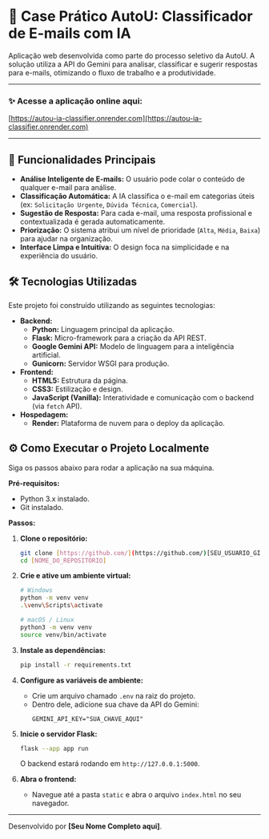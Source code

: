 # 🤖 Case Prático AutoU: Classificador de E-mails com IA

Aplicação web desenvolvida como parte do processo seletivo da AutoU. A solução utiliza a API do Gemini para analisar, classificar e sugerir respostas para e-mails, otimizando o fluxo de trabalho e a produtividade.

---

### ✨ **Acesse a aplicação online aqui:**
[https://autou-ia-classifier.onrender.com](https://autou-ia-classifier.onrender.com)

---

## 🚀 Funcionalidades Principais

* **Análise Inteligente de E-mails:** O usuário pode colar o conteúdo de qualquer e-mail para análise.
* **Classificação Automática:** A IA classifica o e-mail em categorias úteis (ex: `Solicitação Urgente`, `Dúvida Técnica`, `Comercial`).
* **Sugestão de Resposta:** Para cada e-mail, uma resposta profissional e contextualizada é gerada automaticamente.
* **Priorização:** O sistema atribui um nível de prioridade (`Alta`, `Média`, `Baixa`) para ajudar na organização.
* **Interface Limpa e Intuitiva:** O design foca na simplicidade e na experiência do usuário.

## 🛠️ Tecnologias Utilizadas

Este projeto foi construído utilizando as seguintes tecnologias:

* **Backend:**
    * **Python:** Linguagem principal da aplicação.
    * **Flask:** Micro-framework para a criação da API REST.
    * **Google Gemini API:** Modelo de linguagem para a inteligência artificial.
    * **Gunicorn:** Servidor WSGI para produção.
* **Frontend:**
    * **HTML5:** Estrutura da página.
    * **CSS3:** Estilização e design.
    * **JavaScript (Vanilla):** Interatividade e comunicação com o backend (via `fetch` API).
* **Hospedagem:**
    * **Render:** Plataforma de nuvem para o deploy da aplicação.

## ⚙️ Como Executar o Projeto Localmente

Siga os passos abaixo para rodar a aplicação na sua máquina.

**Pré-requisitos:**
* Python 3.x instalado.
* Git instalado.

**Passos:**

1.  **Clone o repositório:**
    ```bash
    git clone [https://github.com/](https://github.com/)[SEU_USUARIO_GITHUB]/[NOME_DO_REPOSITORIO].git
    cd [NOME_DO_REPOSITORIO]
    ```

2.  **Crie e ative um ambiente virtual:**
    ```bash
    # Windows
    python -m venv venv
    .\venv\Scripts\activate

    # macOS / Linux
    python3 -m venv venv
    source venv/bin/activate
    ```

3.  **Instale as dependências:**
    ```bash
    pip install -r requirements.txt
    ```

4.  **Configure as variáveis de ambiente:**
    * Crie um arquivo chamado `.env` na raiz do projeto.
    * Dentro dele, adicione sua chave da API do Gemini:
        ```
        GEMINI_API_KEY="SUA_CHAVE_AQUI"
        ```

5.  **Inicie o servidor Flask:**
    ```bash
    flask --app app run
    ```
    O backend estará rodando em `http://127.0.0.1:5000`.

6.  **Abra o frontend:**
    * Navegue até a pasta `static` e abra o arquivo `index.html` no seu navegador.

---

Desenvolvido por **[Seu Nome Completo aqui]**.